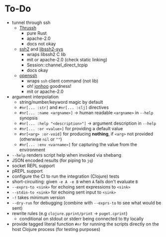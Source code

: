 # To-Do

- tunnel through ssh
  - [Thrussh](https://crates.io/crates/thrussh)
    - pure Rust
    - apache-2.0
    - docs not okay
  - [ssh2](https://crates.io/crates/ssh2) and [libssh2-sys](https://crates.io/crates/libssh2-sys)
    - wraps libssh2 C lib
    - mit or apache-2.0 (check static linking)
    - Session::channel_direct_tcpip
    - docs okay
  - [openssh](https://crates.io/crates/openssh)
    - wraps `ssh` client command (not lib)
    - oh! [jonhoo](https://github.com/jonhoo) goodness!
    - mit or apache-2.0
- argument interpolation
  - string/number/keyword magic by default
  - `#nr[... :str]` and `#nr[... :clj]` directives
  - `#nr[... :name <argname>]` → human readable `<argname>` in `--help` synopsis
  - `#nr[... :help "<description>"]` → argument description in `--help`
  - `#nr[... :or <value>]` for providing a default value
  - `#nr[<arg> :or-void]` for producing **nothing**, if `<arg>` not provided (otherwise `nil` or `""`)
  - `#nr[... :env <varname>]` for capturing the value from the environment
- `--help` renders script help when invoked via shebang
- JSON encoded results (for piping to `jq`)
- socket REPL support
- pREPL support
- configure the CI to run the integration (Clojure) tests
- short-circuiting: given `-e A -e B` when `A` fails don't evaluate `B`
- `--exprs-to <sink>` for echoing sent expressions to `<sink>`
- `--stdin-to <sink>` for echoing sent input to `<sink>`
- `-!` takes minimum version
- `--dry-run` for debugging (combine with `--exprs-to` to see what would be sent)
- rewrite rules (e.g `clojure.pprint/print` → `puget.cprint`)
  - conditional on stdout or stderr being connected to tty locally
- provide tagged literal function `#nr` for running the scripts directly on the host Clojure process (for testing purposes)
